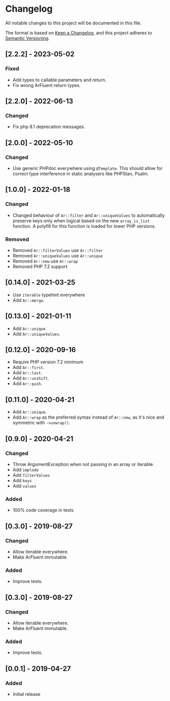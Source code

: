 # Changelog
All notable changes to this project will be documented in this file.

The format is based on [Keep a Changelog](https://keepachangelog.com/en/1.0.0/),
and this project adheres to [Semantic Versioning](https://semver.org/spec/v2.0.0.html).

## [2.2.2] - 2023-05-02
### Fixed
- Add types to callable parameters and return.
- Fix wrong ArFluent return types.

## [2.2.0] - 2022-06-13
### Changed
- Fix php 8.1 deprecation messages.

## [2.0.0] - 2022-05-10
### Changed
- Use generic PHPdoc everywhere using `@Template`. This should allow for correct type interference in static analysers like PHPStan, Psalm.

## [1.0.0] - 2022-01-18
### Changed
- Changed behaviour of `Ar::filter` and `Ar::uniqueValues` to automatically preserve keys only when logical based on the new `array_is_list` function. A polyfill for this function is loaded for lower PHP versions.
### Removed
- Removed `Ar::filterValues` use `Ar::filter`
- Removed `Ar::uniqueValues` use `Ar::unique`
- Removed `Ar::new` use `Ar::wrap`
- Removed PHP 7.2 support

## [0.14.0] - 2021-03-25
- Use `iterable` typehint everywhere
- Add `Ar::merge`.

## [0.13.0] - 2021-01-11
- Add `Ar::unique`.
- Add `Ar::uniqueValues`.

## [0.12.0] - 2020-09-16
- Require PHP version 7.2 minimum
- Add `Ar::first`.
- Add `Ar::last`.
- Add `Ar::unshift`.
- Add `Ar::push`.

## [0.11.0] - 2020-04-21
- Add `Ar::unique`.
- Add `Ar::wrap` as the preferred syntax instead of `Ar::new`, as it's nice and symmetric with `->unwrap()`.

## [0.9.0] - 2020-04-21
### Changed
- Throw ArgumentException when not passing in an array or iterable.
- Add `implode`
- Add `filterValues`
- Add `keys`
- Add `values`
### Added
- 100% code coverage in tests

## [0.3.0] - 2019-08-27
### Changed
- Allow iterable everywhere.
- Make ArFluent immutable.
### Added
- Improve tests.

## [0.3.0] - 2019-08-27
### Changed
- Allow iterable everywhere.
- Make ArFluent immutable.
### Added
- Improve tests.

## [0.0.1] - 2019-04-27
### Added
- Initial release
